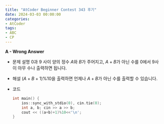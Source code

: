 ```yaml
---
title: "AtCoder Beginner Contest 343 후기"
date: 2024-03-03 00:00:00
categories:
- AtCoder
tags:
- ABC
- CP
---
```


**A - Wrong Answer**

- 문제 설명
  $0$과 $9$ 사이 양의 정수 $A$와 $B$가 주어지고, $A+B$가 아닌 수를 $0$에서 $9$사이 아무 수나 출력하면 됩니다.

- 해설
  $(A+B+1)\%10$을 출력하면 언제나 $A+B$가 아닌 수를 출력할 수 있습니다. 

- 코드
  ```cpp
  int main() {
      ios::sync_with_stdio(0), cin.tie(0);
      int a, b; cin >> a >> b;
      cout << ((a+b)+1)%10<<'\n';
  }
  ```

  
